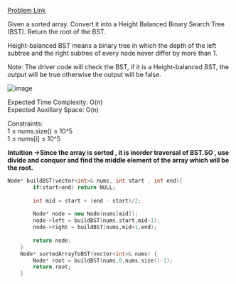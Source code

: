 [Problem Link](https://www.geeksforgeeks.org/problems/array-to-bst4443/1)<br>

Given a sorted array. Convert it into a Height Balanced Binary Search Tree (BST). Return the root of the BST.<br>

Height-balanced BST means a binary tree in which the depth of the left subtree and the right subtree of every node never differ by more than 1.<br>

Note: The driver code will check the BST, if it is a Height-balanced BST, the output will be true otherwise the output will be false.<br>

![image](https://github.com/user-attachments/assets/0aa7cc1d-7ed8-4a1b-bbd5-ca33b9555de2)<br>


Expected Time Complexity: O(n)<br>
Expected Auxillary Space: O(n)<br>

Constraints:<br>
1 ≤ nums.size() ≤ 10^5<br>
1 ≤ nums[i] ≤ 10^5<br>


__Intuition ->Since the array is sorted , it is inorder traversal of BST.SO , use divide and conquer and find the middle element of the array which will be the root.__
```C++
Node* buildBST(vector<int>& nums, int start , int end){
        if(start>end) return NULL;
        
        int mid = start + (end - start)/2;
        
        Node* node = new Node(nums[mid]);
        node->left = buildBST(nums,start,mid-1);
        node->right = buildBST(nums,mid+1,end);
        
        return node;
    }
    Node* sortedArrayToBST(vector<int>& nums) {
        Node* root = buildBST(nums,0,nums.size()-1);
        return root;
    }
```
